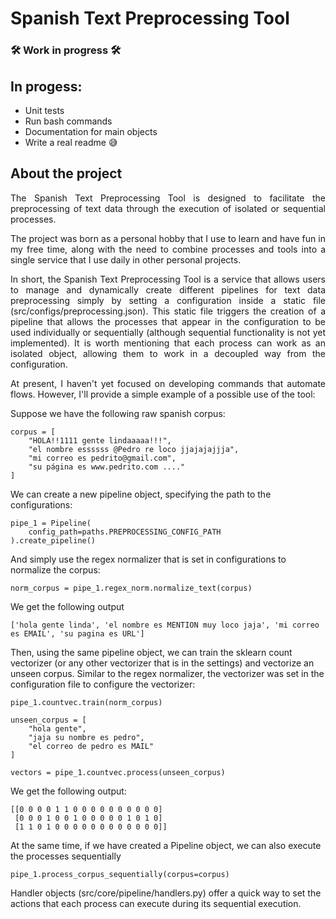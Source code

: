 # Spanish Text Preprocessing Tool

### 🛠️ Work in progress 🛠️

## In progess:

- Unit tests
- Run bash commands
- Documentation for main objects
- Write a real readme 😅

## About the project

<p align='justify'>The Spanish Text Preprocessing Tool is designed to facilitate the preprocessing of text data through the execution of isolated or sequential processes.</p>

<p align='justify'>The project was born as a personal hobby that I use to learn and have fun in my free time, along with the need to combine processes and tools into a single service that I use daily in other personal projects.</p>

<p align='justify'>In short, the Spanish Text Preprocessing Tool is a service that allows users to manage and dynamically create different pipelines for text data preprocessing simply by setting a configuration inside a static file (src/configs/preprocessing.json). This static file triggers the creation of a pipeline that allows the processes that appear in the configuration to be used individually or sequentially (although sequential functionality is not yet implemented). It is worth mentioning that each process can work as an isolated object, allowing them to work in a decoupled way from the configuration.</p>

<p align='justify'>At present, I haven't yet focused on developing commands that automate flows. However, I'll provide a simple example of a possible use of the tool:</p>

Suppose we have the following raw spanish corpus:

```
corpus = [
    "HOLA!!1111 gente lindaaaaa!!!",
    "el nombre essssss @Pedro re loco jjajajajjja",
    "mi correo es pedrito@gmail.com",
    "su página es www.pedrito.com ...."
]
```
We can create a new pipeline object, specifying the path to the configurations:

```
pipe_1 = Pipeline(
    config_path=paths.PREPROCESSING_CONFIG_PATH
).create_pipeline()
```
And simply use the regex normalizer that is set in configurations to normalize the corpus:

```
norm_corpus = pipe_1.regex_norm.normalize_text(corpus)

```
We get the following output

```
['hola gente linda', 'el nombre es MENTION muy loco jaja', 'mi correo es EMAIL', 'su pagina es URL']
```

Then, using the same pipeline object, we can train the sklearn count vectorizer (or any other vectorizer that is in the settings) and vectorize an unseen corpus. Similar to the regex normalizer, the vectorizer was set in the configuration file to configure the vectorizer:

```
pipe_1.countvec.train(norm_corpus)

unseen_corpus = [
    "hola gente",
    "jaja su nombre es pedro",
    "el correo de pedro es MAIL"
]

vectors = pipe_1.countvec.process(unseen_corpus)

```

We get the following output:

```
[[0 0 0 0 1 1 0 0 0 0 0 0 0 0 0 0]
 [0 0 0 1 0 0 1 0 0 0 0 0 1 0 1 0]
 [1 1 0 1 0 0 0 0 0 0 0 0 0 0 0 0]]
```

At the same time, if we have created a Pipeline object, we can also execute the processes sequentially

```
pipe_1.process_corpus_sequentially(corpus=corpus)
```

Handler objects (src/core/pipeline/handlers.py) offer a quick way to set the actions that each process can execute during its sequential execution.
